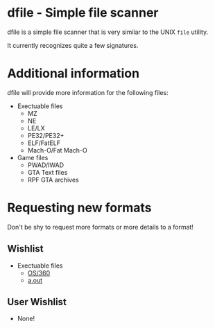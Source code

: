 # dfile - Simple file scanner

dfile is a simple file scanner that is very similar to the UNIX `file` utility.

It currently recognizes quite a few signatures.

# Additional information
dfile will provide more information for the following files:
- Exectuable files
  - MZ
  - NE
  - LE/LX
  - PE32/PE32+
  - ELF/FatELF
  - Mach-O/Fat Mach-O
- Game files
  - PWAD/IWAD
  - GTA Text files
  - RPF GTA archives

# Requesting new formats
Don't be shy to request more formats or more details to a format!

## Wishlist
- Exectuable files
  - [OS/360](https://en.wikipedia.org/wiki/OS/360_Object_File_Format)
  - [a.out](https://en.wikipedia.org/wiki/A.out)

## User Wishlist
- None!